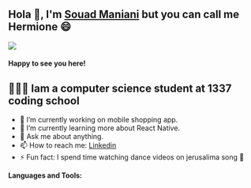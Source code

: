  ##  Hola 👋, I'm [Souad Maniani](https://smaniani.index.html) but you can call me Hermione 😄 

![](https://visitor-badge.laobi.icu/badge?page_id=souadmaniani.souadmaniani)

#### Happy to see you here!

##  👩🏻‍🎓 Iam a computer science student at 1337 coding school

- 🔭 I’m currently working on mobile shopping app.
- 🌱 I’m currently learning more about React Native.
- 💬 Ask me about anything.
- 📫 How to reach me: [Linkedin](https://www.linkedin.com/in/souadmaniani/)
- ⚡ Fun fact: I spend time watching dance videos on jerusalima song 🤣


**Languages and Tools:**  

